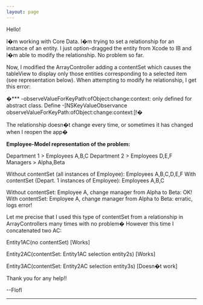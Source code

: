 ```yaml
---
layout: page
---
```




Hello!

I�m working with Core Data. I�m trying to set a relationship for an instance of an entity. I just option-dragged the  entity from Xcode to IB and I�m able to modify the relationship. No problem so far.

Now, I modified the ArrayController adding a contentSet which causes the tableView to display only those entities corresponding to a selected item (see representation below). When attempting to modify he relationship, I get this error:

�*** -observeValueForKeyPath:ofObject:change:context: only defined for abstract class.  Define -[NSKeyValueObservance observeValueForKeyPath:ofObject:change:context:]!�

The relationship doesn�t change every time, or sometimes it has changed when I reopen the app�

**Employee-Model representation of the problem:**
    
Department 1 > Employees A,B,C
Department 2 > Employees D,E,F
Managers > Alpha,Beta

Without contentSet (all instances of Employee): Employees A,B,C,D,E,F
With contentSet (Depart. 1 instances of Employee): Employees A,B,C

Without contentSet: Employee A, change manager from Alpha to Beta: OK!
With contentSet: Employee A, change manager from Alpha to Beta: erratic, logs error!

Let me precise that I used this type of contentSet from a relationship in ArrayControllers many times with no problem� However this time I concatenated two AC:

Entity1AC(no contentSet) [Works]

Entity2AC(contentSet: Entity1AC selection entity2s) [Works]

Entity3AC(contentSet: Entity2AC selection entity3s) [Doesn�t work]

Thank you for any help!!

--Flofl

----
